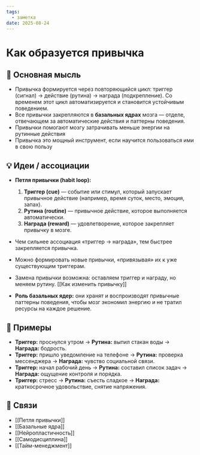 ```yaml
---
tags:
  - заметка
date: 2025-08-24
---
```

# Как образуется привычка

## 📝 Основная мысль
- Привычка формируется через повторяющийся цикл: триггер (сигнал) → действие (рутина) → награда (подкрепление). Со временем этот цикл автоматизируется и становится устойчивым поведением.  
- Все привычки закрепляются в **базальных ядрах** мозга — отделе, отвечающем за автоматические действия и паттерны поведения.  
- Привычки помогают мозгу затрачивать меньше энергии на рутинные действия
- Привычка это мощный инструмент, если научится пользоваться ими в свою пользу

## 💡 Идеи / ассоциации
- **Петля привычки (habit loop):**
  1. **Триггер (cue)** — событие или стимул, который запускает привычное действие (например, время суток, место, эмоция, запах).  
  2. **Рутина (routine)** — привычное действие, которое выполняется автоматически.  
  3. **Награда (reward)** — удовлетворение, которое закрепляет привычку в мозге.  

- Чем сильнее ассоциация «триггер → награда», тем быстрее закрепляется привычка.  
- Можно формировать новые привычки, «привязывая» их к уже существующим триггерам.  
- Замена привычки возможна: оставляем триггер и награду, но меняем рутину.  [[Как изменить привычку]]
- **Роль базальных ядер:** они хранят и воспроизводят привычные паттерны поведения, чтобы мозг экономил энергию и не тратил ресурсы на каждое решение.  

## 🧩 Примеры
- **Триггер:** проснулся утром → **Рутина:** выпил стакан воды → **Награда:** бодрость.  
- **Триггер:** пришло уведомление на телефоне → **Рутина:** проверка мессенджера → **Награда:** чувство социальной связи.  
- **Триггер:** начал рабочий день → **Рутина:** составил список задач → **Награда:** ощущение контроля и порядка.  
- **Триггер:** стресс → **Рутина:** съесть сладкое → **Награда:** краткосрочное удовольствие, снятие напряжения.  

## 🔗 Связи
- [[Петля привычки]]
- [[Базальные ядра]]
- [[Нейропластичность]]
- [[Самодисциплина]]
- [[Тайм-менеджмент]]
